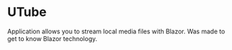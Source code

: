 # UTube
Application allows you to stream local media files with Blazor. Was made to get to know Blazor technology.
